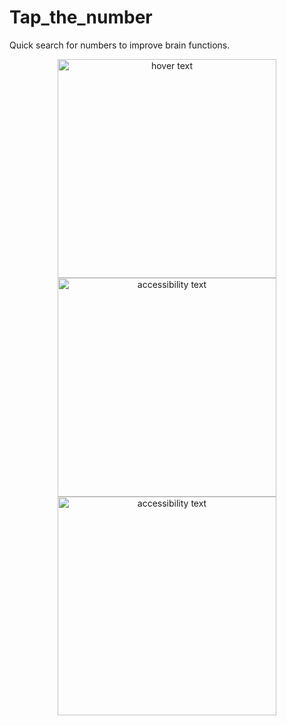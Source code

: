 # Tap_the_number
Quick search for numbers to improve brain functions.


<p align="center">
  <img src="https://github.com/HamsterHonnex/Tap_the_number/blob/main/Screenshots/Simulator%20Screen%20Shot%20-%20iPhone%2013%20Pro%20-%202021-11-20%20at%2012.03.27.png?raw=true" width="350" title="hover text">
  <img src="https://github.com/HamsterHonnex/Tap_the_number/blob/main/Screenshots/Simulator%20Screen%20Shot%20-%20iPhone%2013%20Pro%20-%202021-11-20%20at%2012.03.32.png?raw=true" width="350" alt="accessibility text">
  <img src="https://github.com/HamsterHonnex/Tap_the_number/blob/main/Screenshots/Simulator%20Screen%20Shot%20-%20iPhone%2013%20Pro%20-%202021-11-20%20at%2012.03.43.png?raw=true" width="350" alt="accessibility text">
</p>
